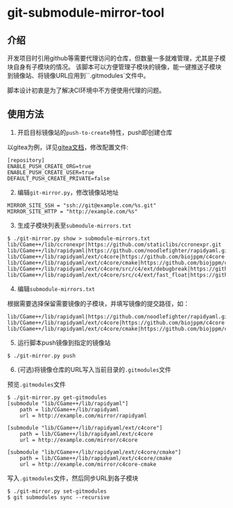 # git-submodule-mirror-tool

## 介绍

开发项目时引用github等需要代理访问的仓库，但数量一多就难管理，尤其是子模块自身有子模块的情况。
该脚本可以方便管理子模块的镜像，能一键推送子模块到镜像站、将镜像URL应用到``.gitmodules`文件中。

脚本设计初衷是为了解决CI环境中不方便使用代理的问题。

## 使用方法

1. 开启目标镜像站的`push-to-create`特性，push即创建仓库

以gitea为例，详见[gitea文档](https://docs.gitea.com/administration/config-cheat-sheet#repository-repository)，修改配置文件:

```
[repository]
ENABLE_PUSH_CREATE_ORG=true
ENABLE_PUSH_CREATE_USER=true
DEFAULT_PUSH_CREATE_PRIVATE=false
```

2. 编辑`git-mirror.py`，修改镜像站地址

```
MIRROR_SITE_SSH = "ssh://git@example.com/%s.git"
MIRROR_SITE_HTTP = "http://example.com/%s"
```

3. 生成子模块列表至`submodule-mirrors.txt`

```
$ ./git-mirror.py show > submodule-mirrors.txt
lib/CGame++/lib/ccronexpr|https://github.com/staticlibs/ccronexpr.git
lib/CGame++/lib/rapidyaml|https://github.com/noodlefighter/rapidyaml.git
lib/CGame++/lib/rapidyaml/ext/c4core|https://github.com/biojppm/c4core
lib/CGame++/lib/rapidyaml/ext/c4core/cmake|https://github.com/biojppm/cmake
lib/CGame++/lib/rapidyaml/ext/c4core/src/c4/ext/debugbreak|https://github.com/biojppm/debugbreak
lib/CGame++/lib/rapidyaml/ext/c4core/src/c4/ext/fast_float|https://github.com/fastfloat/fast_float

```

4. 编辑`submodule-mirrors.txt`

根据需要选择保留需要镜像的子模块，并填写镜像的提交路径，如：

```
lib/CGame++/lib/rapidyaml|https://github.com/noodlefighter/rapidyaml.git|mirror/rapidyaml
lib/CGame++/lib/rapidyaml/ext/c4core|https://github.com/biojppm/c4core
lib/CGame++/lib/rapidyaml/ext/c4core/cmake|https://github.com/biojppm/cmake
```

5. 运行脚本push镜像到指定的镜像站

```
$ ./git-mirror.py push
```

6. (可选)将镜像仓库的URL写入当前目录的`.gitmodules`文件

预览`.gitmodules`文件

```
$ ./git-mirror.py get-gitmodules
[submodule "lib/CGame++/lib/rapidyaml"]
	path = lib/CGame++/lib/rapidyaml
	url = http://example.com/mirror/rapidyaml

[submodule "lib/CGame++/lib/rapidyaml/ext/c4core"]
	path = lib/CGame++/lib/rapidyaml/ext/c4core
	url = http://example.com/mirror/c4core

[submodule "lib/CGame++/lib/rapidyaml/ext/c4core/cmake"]
	path = lib/CGame++/lib/rapidyaml/ext/c4core/cmake
	url = http://example.com/mirror/c4core-cmake
```

写入`.gitmodules`文件，然后同步URL到各子模块

```
$ ./git-mirror.py set-gitmodules
$ git submodules sync --recursive
```
